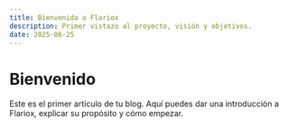 ```yaml
---
title: Bienvenida a Flariox
description: Primer vistazo al proyecto, visión y objetivos.
date: 2025-06-25
---
```


# Bienvenido

Este es el primer artículo de tu blog. Aquí puedes dar una introducción a Flariox, explicar su propósito y cómo empezar.
